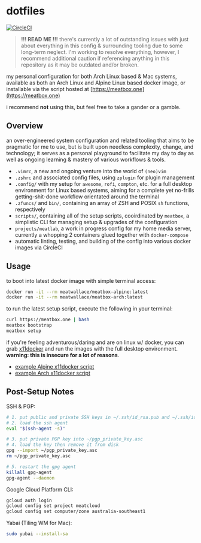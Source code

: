 # dotfiles

[![CircleCI](https://circleci.com/gh/meatwallace/dotfiles/tree/master.svg?style=svg)](https://circleci.com/gh/meatwallace/dotfiles/tree/master)

> **!!! READ ME !!!**
> there's currently a lot of outstanding issues with just about everything in
> this config & surrounding tooling due to some long-term neglect. I'm working
> to resolve everything, however, I recommend additional caution if referencing
> anything in this repository as it may be outdated and/or broken.

my personal configuration for both Arch Linux based & Mac systems, available as
both an Arch Linux and Alpine Linux based docker image, or installable via the
script hosted at [https://meatbox.one](https://meatbox.one)

i recommend **not** using this, but feel free to take a gander or a gamble.

## Overview

an over-engineered system configuration and related tooling that aims to be
pragmatic for me to use, but is built upon needless complexity, change, and
technology; it serves as a personal playground to facilitate my day to day as
well as ongoing learning & mastery of various workflows & tools.

- `.vimrc`, a new and ongoing venture into the world of `(neo)vim`
- `.zshrc` and associated config files, using `zplugin` for plugin management
- `.config/` with my setup for `awesome`, `rofi`, `compton`, etc. for a full
  desktop environment for Linux based systems, aiming for a complete yet
  no-frills getting-shit-done workflow orientated around the terminal
- `.zfuncs/` and `bin/`, containing an array of ZSH and POSIX `sh` functions,
  respectively
- `scripts/`, containing all of the setup scripts, cooirdinated by `meatbox`, a
  simplistic CLI for managing setup & upgrades of the configuration
- `projects/meatlab`, a work in progress config for my home media server,
  currently a whopping 2 containers glued together with `docker-compose`
- automatic linting, testing, and building of the config into various docker
  images via CircleCI

## Usage

to boot into latest docker image with simple terminal access:

```sh
docker run -it --rm meatwallace/meatbox-alpine:latest
docker run -it --rm meatwallace/meatbox-arch:latest
```

to run the latest setup script, execute the following in your terminal:

```sh
curl https://meatbox.one | bash
meatbox bootstrap
meatbox setup
```

if you're feeling adventurous/daring and are on linux w/ docker, you can grab
[x11docker](https://github.com/mviereck/x11docker) and run the images with the
full desktop environment. **warning: this is insecure for a lot of reasons**.

- [example Alpine x11docker script](./scripts/alpine/run-x11.sh)
- [example Arch x11docker script](./scripts/arch/run-x11.sh)

## Post-Setup Notes

SSH & PGP:

```sh
# 1. put public and private SSH keys in ~/.ssh/id_rsa.pub and ~/.ssh/id_rsa, respectively
# 2. load the ssh agent
eval "$(ssh-agent -s)"

# 3. put private PGP key into ~/pgp_private_key.asc
# 4. load the key then remove it from disk
gpg --import ~/pgp_private_key.asc
rm ~/pgp_private_key.asc

# 5. restart the gpg agent
killall gpg-agent
gpg-agent --daemon
```

Google Cloud Platform CLI:

```sh
gcloud auth login
gcloud config set project meatcloud
gcloud config set computer/zone australia-southeast1
```

Yabai (Tiling WM for Mac):

```sh
sudo yubai --install-sa
```
